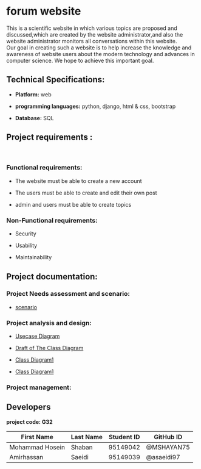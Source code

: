 # forum website

This is a scientific website in which various topics are proposed and discussed,which are created by the website administrator,and also the website administrator monitors all conversations within this website.  
Our goal in creating such a website is to help increase the knowledge and awareness of website users about the modern technology and advances in computer science. We hope to achieve this important goal.

## Technical Specifications:


+ **Platform:** web

+ **programming languages:** python, django, html & css, bootstrap

+ **Database:** SQL

## Project requirements  :

‍

###  Functional requirements:

+ The website must be able to create a new account

+ The users must be able to create and edit their own post

+ admin and users must be able to create topics

###  Non-Functional requirements:

+ Security

+ Usability

+ Maintainability

## Project documentation:


### Project Needs assessment and scenario:

+ [scenario](https://github.com/MSHAYAN75/Forum/blob/main/documentation/SCENARIO.md)

### Project analysis and design:

+ [Usecase Diagram](https://github.com/MSHAYAN75/Forum/blob/main/documentation/images/Use%20case%20Diagram.png)

+ [Draft of The Class Diagram](https://github.com/MSHAYAN75/Forum/blob/main/documentation/images/Draft%20of%20The%20Class%20diagram%20.png)

+ [Class Diagram1](https://github.com/MSHAYAN75/Forum/blob/main/documentation/images/Class%20Diagram1.png)

+ [Class Diagram1](https://github.com/MSHAYAN75/Forum/blob/main/documentation/images/Class%20Diagram2.png)

### Project management:

## Developers  

**project code: G32**  

First Name | Last Name | Student ID | GitHub ID
------------ | ------------- | ------------- | -------------
Mohammad Hosein | Shaban | 95149042 | @MSHAYAN75
Amirhassan | Saeidi | 95149039 | @asaeidi97






